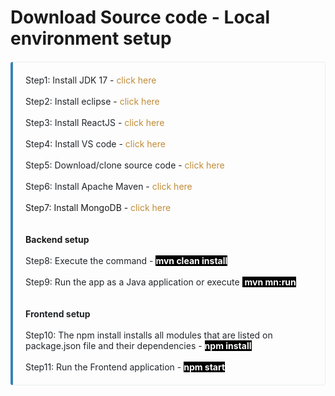# Download Source code - Local environment setup

<div class="github" style="border-color: rgb(233, 236, 239) rgb(233, 236, 239) rgb(233, 236, 239) rgb(58, 131, 181); border-image: initial; border-radius: 0.25rem; border-style: solid; border-width: 1px 1px 1px 0.25rem; box-sizing: border-box; margin-bottom: 1.25rem; margin-top: 1.25rem; overflow-wrap: break-word; padding: 1.25rem;"><p style="box-sizing: border-box; color: #212529; margin: 0px;"><span style="font-family: inherit;">Step1: Install JDK 17 -&nbsp;<a href="https://www.oracle.com/java/technologies/downloads/" style="background: transparent; color: #bf8b38; text-decoration-line: none;">click here</a></span></p><p style="box-sizing: border-box; color: #212529; margin: 0px;"><span style="font-family: inherit;"><br></span></p><p style="box-sizing: border-box; color: #212529; margin: 0px;"><span style="font-family: inherit;">Step2: Install eclipse -&nbsp;<a href="https://www.eclipse.org/downloads/" style="background: transparent; color: #bf8b38; text-decoration-line: none;">click here</a></span></p><p style="box-sizing: border-box; color: #212529; margin: 0px;"><span style="font-family: inherit;"><br></span></p><p style="box-sizing: border-box; color: #212529; margin: 0px;"><span style="font-family: inherit;">Step3: Install ReactJS -&nbsp;<a href="https://www.pragimtech.com/blog/reactjs/install-reactjs/" style="background: transparent; color: #bf8b38; text-decoration-line: none;">click here</a></span></p><p style="box-sizing: border-box; color: #212529; margin: 0px;"><span style="font-family: inherit;"><br></span></p><p style="box-sizing: border-box; color: #212529; margin: 0px;"><span style="font-family: inherit;">Step4: Install VS code -&nbsp;<a href="https://code.visualstudio.com/" style="background: transparent; color: #bf8b38; text-decoration-line: none;">click here</a></span></p><p style="box-sizing: border-box; color: #212529; margin: 0px;"><span style="font-family: inherit;"><br></span></p><p style="box-sizing: border-box; color: #212529; margin: 0px;"><span style="font-family: inherit;">Step5: Download/clone source code -&nbsp;<a href="https://github.com/knowledgefactory4u/Micronaut" style="background: transparent; color: #bf8b38; text-decoration-line: none;">click here</a></span></p><p style="box-sizing: border-box; color: #212529; margin: 0px;"><span style="font-family: inherit;"><br></span></p><p style="box-sizing: border-box; margin: 0px;"><span style="color: #212529;"><span style="font-family: inherit;">Step6: Install Apache Maven -&nbsp;<a href="https://maven.apache.org/install.html" style="background: transparent; color: #bf8b38; text-decoration-line: none;">click here</a></span></span></p><p style="box-sizing: border-box; margin: 0px;"><span style="font-family: inherit;"><br></span></p><p style="box-sizing: border-box; margin: 0px;"><span style="font-family: inherit;">Step7: Install MongoDB -&nbsp;<a href="https://www.mongodb.com/try/download/community" style="background: transparent; color: #bf8b38; text-decoration-line: none;">click here</a></span></p><p style="box-sizing: border-box; margin: 0px;"><span style="font-family: inherit;"><br></span></p><p style="box-sizing: border-box; margin: 0px;"><span style="font-family: inherit;"><br></span></p><h4 style="box-sizing: border-box; font-weight: 400; margin: 0px;"><b>Backend setup</b></h4><div><b><br></b></div><p style="box-sizing: border-box; margin: 0px;"><span style="font-family: inherit;"><span style="color: #212529;">Step8: Execute the command -&nbsp;</span><b><span style="background-color: black; color: white;">mvn clean install</span></b></span></p><p style="box-sizing: border-box; color: #212529; margin: 0px;"><span style="font-family: inherit;"><br></span></p><p style="box-sizing: border-box; margin: 0px;"><span style="font-family: inherit;"><span style="color: #212529;">Step9: Run the app as a Java application or execute&nbsp;</span><span style="background-color: black; color: white;">&nbsp;</span></span><span style="color: white;"><b style="background-color: black;">mvn mn:run</b></span></p><p style="box-sizing: border-box; margin: 0px;"><b><span style="background-color: black; color: white;"><span style="font-family: inherit;"><br></span></span></b></p><p style="box-sizing: border-box; color: #212529; margin: 0px;"><span style="font-family: inherit;"><br></span></p><h4 style="box-sizing: border-box; color: #212529; font-weight: 400; margin: 0px;"><b>Frontend setup</b></h4><div><b><br></b></div><p style="box-sizing: border-box; margin: 0px;"><span style="font-family: inherit;"><span style="color: #212529;">Step10:&nbsp;The npm install installs all modules that are listed on package.json file and their dependencies -&nbsp;</span><span style="background-color: black;"><span style="color: white;"><b>npm install</b></span></span></span></p><p style="box-sizing: border-box; color: #212529; margin: 0px;"><span style="font-family: inherit;"><br></span></p><p style="box-sizing: border-box; margin: 0px;"><span style="font-family: inherit;"><span style="color: #212529;">Step11: Run the Frontend application -&nbsp;</span><b><span style="background-color: black; color: white;">npm start</span></b></span></p></div>
